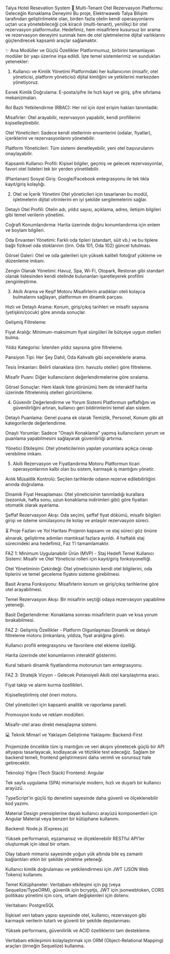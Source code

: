 Talya Hotel Resevation System
🏨 Multi-Tenant Otel Rezervasyon Platformu: Geleceğin Konaklama Deneyimi
Bu proje, Elektrwaweb Talya Bilişim tarafından geliştirilmekte olan, birden fazla otelin kendi operasyonlarını uçtan uca yönetebileceği çok kiracılı (multi-tenant), yenilikçi bir otel rezervasyon platformudur. Hedefimiz, hem misafirlere kusursuz bir arama ve rezervasyon deneyimi sunmak hem de otel işletmelerine dijital varlıklarını güçlendirecek kapsamlı araçlar sağlamaktır.

✨ Ana Modüller ve Güçlü Özellikler
Platformumuz, birbirini tamamlayan modüler bir yapı üzerine inşa edildi. İşte temel sistemlerimiz ve sundukları yetenekler:

1. Kullanıcı ve Kimlik Yönetimi
Platformdaki her kullanıcının (misafir, otel yöneticisi, platform yöneticisi) dijital kimliğini ve yetkilerini merkezden yönetiyoruz.

Esnek Kimlik Doğrulama: E-posta/şifre ile hızlı kayıt ve giriş, şifre sıfırlama mekanizmaları.

Rol Bazlı Yetkilendirme (RBAC): Her rol için özel erişim hakları tanımladık:

Misafirler: Otel arayabilir, rezervasyon yapabilir, kendi profillerini kişiselleştirebilir.

Otel Yöneticileri: Sadece kendi otellerinin envanterini (odalar, fiyatlar), içeriklerini ve rezervasyonlarını yönetebilir.

Platform Yöneticileri: Tüm sistemi denetleyebilir, yeni otel başvurularını onaylayabilir.

Kapsamlı Kullanıcı Profili: Kişisel bilgiler, geçmiş ve gelecek rezervasyonlar, favori otel listeleri tek bir yerden yönetilebilir.

(Planlanan) Sosyal Giriş: Google/Facebook entegrasyonu ile tek tıkla kayıt/giriş kolaylığı.

2. Otel ve İçerik Yönetimi
Otel yöneticileri için tasarlanan bu modül, işletmelerin dijital vitrinlerini en iyi şekilde sergilemelerini sağlar.

Detaylı Otel Profili: Otelin adı, yıldız sayısı, açıklama, adres, iletişim bilgileri gibi temel verilerin yönetimi.

Coğrafi Konumlandırma: Harita üzerinde doğru konumlandırma için enlem ve boylam bilgileri.

Oda Envanteri Yönetimi: Farklı oda tipleri (standart, süit vb.) ve bu tiplere bağlı fiziksel oda stoklarının (örn. Oda 101, Oda 102) güncel tutulması.

Görsel Galeri: Otel ve oda galerileri için yüksek kaliteli fotoğraf yükleme ve düzenleme imkanı.

Zengin Olanak Yönetimi: Havuz, Spa, Wi-Fi, Otopark, Restoran gibi standart olanak listesinden kendi otelinde bulunanları işaretleyerek profilini zenginleştirme.

3. Akıllı Arama ve Keşif Motoru
Misafirlerin aradıkları oteli kolayca bulmalarını sağlayan, platformun en dinamik parçası.

Hızlı ve Detaylı Arama: Konum, giriş/çıkış tarihleri ve misafir sayısına (yetişkin/çocuk) göre anında sonuçlar.

Gelişmiş Filtreleme:

Fiyat Aralığı: Minimum-maksimum fiyat sürgüleri ile bütçeye uygun otelleri bulma.

Yıldız Kategorisi: İstenilen yıldız sayısına göre filtreleme.

Pansiyon Tipi: Her Şey Dahil, Oda Kahvaltı gibi seçeneklerle arama.

Tesis İmkanları: Belirli olanaklara (örn. havuzlu oteller) göre filtreleme.

Misafir Puanı: Diğer kullanıcıların değerlendirmelerine göre sıralama.

Görsel Sonuçlar: Hem klasik liste görünümü hem de interaktif harita üzerinde filtrelenmiş otelleri görüntüleme.

4. Güvenilir Değerlendirme ve Yorum Sistemi
Platformun şeffaflığını ve güvenilirliğini artıran, kullanıcı geri bildirimlerini temel alan sistem.

Detaylı Puanlama: Genel puana ek olarak Temizlik, Personel, Konum gibi alt kategorilerde değerlendirme.

Onaylı Yorumlar: Sadece "Onaylı Konaklama" yapmış kullanıcıların yorum ve puanlama yapabilmesini sağlayarak güvenilirliği artırma.

Yönetici Etkileşimi: Otel yöneticilerinin yapılan yorumlara açıkça cevap verebilme imkanı.

5. Akıllı Rezervasyon ve Fiyatlandırma Motoru
Platformun ticari operasyonlarının kalbi olan bu sistem, karmaşık iş mantığını yönetir.

Anlık Müsaitlik Kontrolü: Seçilen tarihlerde odanın rezerve edilebilirliğini anında doğrulama.

Dinamik Fiyat Hesaplaması: Otel yöneticisinin tanımladığı kurallara (sezonluk, hafta sonu, uzun konaklama indirimleri gibi) göre fiyatları otomatik olarak ayarlama.

Şeffaf Rezervasyon Akışı: Oda seçimi, şeffaf fiyat dökümü, misafir bilgileri girişi ve ödeme simülasyonu ile kolay ve anlaşılır rezervasyon süreci.

⏳ Proje Fazları ve Yol Haritası
Projenin kapsamı ve staj süreci göz önüne alınarak, geliştirme adımları mantıksal fazlara ayrıldı. 4 haftalık staj sürecindeki ana hedefimiz, Faz 1'i tamamlamaktır.

FAZ 1: Minimum Uygulanabilir Ürün (MVP) - Staj Hedefi
Temel Kullanıcı Sistemi: Misafir ve Otel Yöneticisi rolleri için kayıt/giriş fonksiyonelliği.

Otel Yönetiminin Çekirdeği: Otel yöneticisinin kendi otel bilgilerini, oda tiplerini ve temel geceleme fiyatını sisteme girebilmesi.

Basit Arama Fonksiyonu: Misafirlerin konum ve giriş/çıkış tarihlerine göre otel arayabilmesi.

Temel Rezervasyon Akışı: Bir misafirin seçtiği odaya rezervasyon yapabilme yeteneği.

Basit Değerlendirme: Konaklama sonrası misafirlerin puan ve kısa yorum bırakabilmesi.

FAZ 2: Gelişmiş Özellikler - Platform Olgunlaşması
Dinamik ve detaylı filtreleme motoru (imkanlara, yıldıza, fiyat aralığına göre).

Kullanıcı profili entegrasyonu ve favorilere otel ekleme özelliği.

Harita üzerinde otel konumlarının interaktif gösterimi.

Kural tabanlı dinamik fiyatlandırma motorunun tam entegrasyonu.

FAZ 3: Stratejik Vizyon - Gelecek Potansiyeli
Akıllı otel karşılaştırma aracı.

Fiyat takip ve alarm kurma özellikleri.

Kişiselleştirilmiş otel öneri motoru.

Otel yöneticileri için kapsamlı analitik ve raporlama paneli.

Promosyon kodu ve reklam modülleri.

Misafir-otel arası direkt mesajlaşma sistemi.

💻 Teknik Mimarî ve Yaklaşım
Geliştirme Yaklaşımı: Backend-First

Projemizde öncelikle tüm iş mantığını ve veri akışını yönetecek güçlü bir API altyapısı tasarlayacak, kodlayacak ve titizlikle test edeceğiz. Sağlam bir backend temeli, frontend geliştirmesini daha verimli ve sorunsuz hale getirecektir.

Teknoloji Yığını (Tech Stack)
Frontend: Angular

Tek sayfa uygulama (SPA) mimarisiyle modern, hızlı ve duyarlı bir kullanıcı arayüzü.

TypeScript'in güçlü tip denetimi sayesinde daha güvenli ve ölçeklenebilir kod yazımı.

Material Design prensiplerine dayalı kullanıcı arayüzü komponentleri için Angular Material veya benzeri bir kütüphane kullanımı.

Backend: Node.js (Express.js)

Yüksek performanslı, eşzamansız ve ölçeklenebilir RESTful API'ler oluşturmak için ideal bir ortam.

Olay tabanlı mimarisi sayesinde yoğun yük altında bile eş zamanlı bağlantıları etkin bir şekilde yönetme yeteneği.

Kullanıcı kimlik doğrulaması ve yetkilendirmesi için JWT (JSON Web Tokens) kullanımı.

Temel Kütüphaneler: Veritabanı etkileşimi için pg (veya Sequelize/TypeORM), güvenlik için bcryptjs, JWT için jsonwebtoken, CORS politikası yönetimi için cors, ortam değişkenleri için dotenv.

Veritabanı: PostgreSQL

İlişkisel veri tabanı yapısı sayesinde otel, kullanıcı, rezervasyon gibi karmaşık verilerin tutarlı ve güvenli bir şekilde depolanması.

Yüksek performans, güvenilirlik ve ACID özelliklerini tam destekleme.

Veritabanı etkileşimini kolaylaştırmak için ORM (Object-Relational Mapping) araçları (örneğin Sequelize) kullanma.
